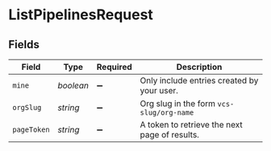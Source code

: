 # ListPipelinesRequest


## Fields

| Field                                         | Type                                          | Required                                      | Description                                   |
| --------------------------------------------- | --------------------------------------------- | --------------------------------------------- | --------------------------------------------- |
| `mine`                                        | *boolean*                                     | :heavy_minus_sign:                            | Only include entries created by your user.    |
| `orgSlug`                                     | *string*                                      | :heavy_minus_sign:                            | Org slug in the form `vcs-slug/org-name`      |
| `pageToken`                                   | *string*                                      | :heavy_minus_sign:                            | A token to retrieve the next page of results. |